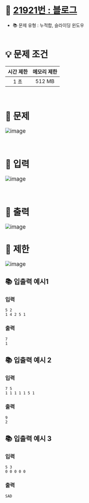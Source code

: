 # 📕 [ 21921번 : 블로그 ](https://www.acmicpc.net/problem/21921)
- 📚 문제 유형 : 누적합, 슬라이딩 윈도우
  <br/><br/>

# 💡 문제 조건

|시간 제한|메모리 제한|
|:------:|:---:|
|1 초|512 MB|
<br/>

# 📕 문제
<div style="font-size: 17px">

![image](https://user-images.githubusercontent.com/48740872/156956266-10f120bd-eaa8-4be2-b009-e93cb6fa287d.png)

</div>
<br/>

# 📢 입력
<div style="font-size: 17px">

![image](https://user-images.githubusercontent.com/48740872/156956365-aec8e4ca-17cc-4f0c-8ca0-a4d4d93beea6.png)

</div>
<br/>

# 📢 출력
<div style="font-size: 17px">

![image](https://user-images.githubusercontent.com/48740872/156956411-834bd4f2-208e-4a77-954f-a6c8976225ba.png)

</div>

# 📢 제한
<div style="font-size: 17px">

![image](https://user-images.githubusercontent.com/48740872/156956467-a3ad382c-c624-4c5e-b3b7-8b375397d34e.png)

</div>

## 📚 입출력 예시1
### 입력 
    5 2
    1 4 2 5 1
### 출력
    7
    1

## 📚 입출력 예시 2

### 입력
    7 5
    1 1 1 1 1 5 1
### 출력
    9
    2

## 📚 입출력 예시 3

### 입력
    5 3
    0 0 0 0 0
### 출력
    SAD
